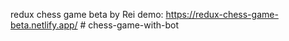 redux chess game beta by Rei 
demo: https://redux-chess-game-beta.netlify.app/
#   c h e s s - g a m e - w i t h - b o t  
 